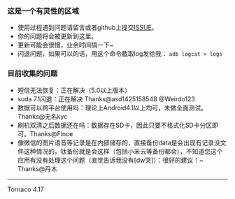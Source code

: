 ### 这是一个有灵性的区域
* 使用过程遇到问题请留言或者github上提交[ISSUE](https://github.com/Tornaco/DataMigration/issues/new)。
* 你的问题将会被更新到这里。
* 更新可能会很慢，业余时间搞一下~
* 闪退问题，如果可以的话，用这个命令截取log发给我：
  `
  adb logcat > logs
  `


### 目前收集的问题
* 短信无法恢复：正在解决（5.0以上版本）
* suda 7.1闪退：正在解决 Thanks@asd1425158548 @Weirdo123
* 数据可以跨平台使用吗：理论上Android4.1以上均可，未做全面测试。Thanks@无名kyc
* 刷机双清之后数据还在吗：数据存在SD卡，因此只要不格式化SD卡分区即可。Thanks@Fince
* 像微信的图片语音等记录是在内部储存的，直接备份data是会出现有记录没文件这种情况的，钛备份就是会这样（包括小米云等备份都会），不知道您这个应用有没有处理这个问题（直觉告诉我没有[dw哭]）：很好的建议！~  Thanks@丹木



---
Tornaco 4.17
